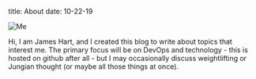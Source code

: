 title: About
date: 10-22-19

![Me][my_photo]

Hi, I am James Hart, and I created this blog to write about topics that
interest me. The primary focus will be on DevOps and technology - this
is hosted on github after all - but I may occasionally discuss
weightlifting or Jungian thought (or maybe all those things at once).

[my_photo]: {static}/images/me.jpeg
